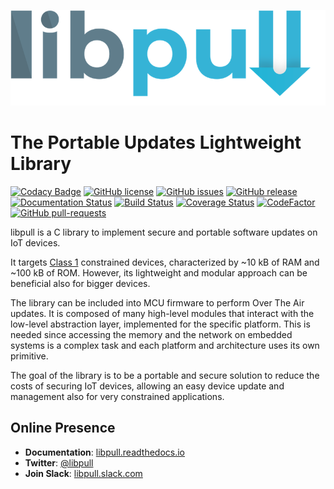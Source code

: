 ![Libpull logo](https://github.com/libpull/libpull_graphics/raw/master/logo/libpull.png)

# The Portable Updates Lightweight Library

[![Codacy Badge](https://api.codacy.com/project/badge/Grade/2d7c1102e03446a1abad33d768306677)](https://app.codacy.com/app/AntonioLangiu/libpull?utm_source=github.com&utm_medium=referral&utm_content=libpull/libpull&utm_campaign=Badge_Grade_Dashboard)
[![GitHub license](https://img.shields.io/github/license/libpull/libpull.svg)](https://github.com/libpull/libpull/blob/update/readme/LICENSE)
[![GitHub issues](https://img.shields.io/github/issues/libpull/libpull.svg)](https://github.com/libpull/libpull/issues)
[![GitHub release](https://img.shields.io/github/release/libpull/libpull.svg)](https://github.com/libpull/libpull/releases)
[![Documentation Status](https://readthedocs.org/projects/libpull/badge/?version=latest)](https://libpull.readthedocs.io/en/latest/?badge=latest)
[![Build Status](https://travis-ci.org/libpull/libpull.svg?branch=master)](https://travis-ci.org/libpull/libpull)
[![Coverage Status](https://coveralls.io/repos/github/libpull/libpull/badge.svg)](https://coveralls.io/github/libpull/libpull)
[![CodeFactor](https://www.codefactor.io/repository/github/libpull/libpull/badge)](https://www.codefactor.io/repository/github/libpull/libpull)
[![GitHub pull-requests](https://img.shields.io/github/issues-pr/libpull/libpull.svg)](https://github.com/libpull/libpull/pulls)

libpull is a C library to implement secure and portable software updates on IoT devices.

It targets [Class 1](https://tools.ietf.org/html/rfc7228#section-3)
constrained devices, characterized by ~10 kB of RAM and ~100 kB of ROM.
However, its lightweight and modular approach can be beneficial also for bigger devices.

The library can be included into MCU firmware to perform
Over The Air updates. It is composed of many high-level
modules that interact with the low-level abstraction layer, implemented
for the specific platform. This is needed since
accessing the memory and the network on embedded systems
is a complex task and each platform and architecture uses its
own primitive.

The goal of the library is to be a portable and secure solution
to reduce the costs of securing IoT devices, allowing an easy
device update and management also for very
constrained applications.

## Online Presence

- **Documentation**: [libpull.readthedocs.io](http://libpull.readthedocs.io)
- **Twitter**: [@libpull](https://twitter.com/libpull)
- **Join Slack**: [libpull.slack.com](https://join.slack.com/t/libpull/shared_invite/enQtNDEyOTkzMjE5MDkxLTEyZjUxZGE4MDYwNzE4ODdmYzFkZTA1NDAyN2ExOGVlYzQ3ODhkNTk1ZTZjMDExMmE1NjhiNmUyYjRmN2ZkYzc)

